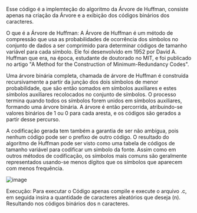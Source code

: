 Esse código é a implemteção do algoritmo da Árvore de Huffman, consiste apenas na criação da Árvore e a exibição dos códigos binários dos caracteres.

O que é a Árvore de Huffman:
A Árvore de Huffman é um método de compressão que usa as probabilidades de ocorrência dos símbolos no conjunto de dados a ser comprimido para determinar códigos de tamanho variável para cada símbolo. Ele foi desenvolvido em 1952 por David A. Huffman que era, na época, estudante de doutorado no MIT, e foi publicado no artigo "A Method for the Construction of Minimum-Redundancy Codes".

Uma árvore binária completa, chamada de árvore de Huffman é construída recursivamente a partir da junção dos dois símbolos de menor probabilidade, que são então somados em símbolos auxiliares e estes símbolos auxiliares recolocados no conjunto de símbolos. O processo termina quando todos os símbolos forem unidos em símbolos auxiliares, formando uma árvore binária. A árvore é então percorrida, atribuindo-se valores binários de 1 ou 0 para cada aresta, e os códigos são gerados a partir desse percurso.

A codificação gerada tem também a garantia de ser não ambígua, pois nenhum código pode ser o prefixo de outro código. O resultado do algoritmo de Huffman pode ser visto como uma tabela de códigos de tamanho variável para codificar um símbolo da fonte. Assim como em outros métodos de codificação, os símbolos mais comuns são geralmente representados usando-se menos dígitos que os símbolos que aparecem com menos frequência.

![image](https://user-images.githubusercontent.com/44614612/137076967-7fe07a1e-0f39-4cff-b6a6-dd887f9136d7.png)

Execução:
Para executar o Código apenas compile e execute o arquivo .c, em seguida insira a quantidade de caracteres aleatórios que deseja (n). Resultando nos códigos binários dos n caracteres. 
